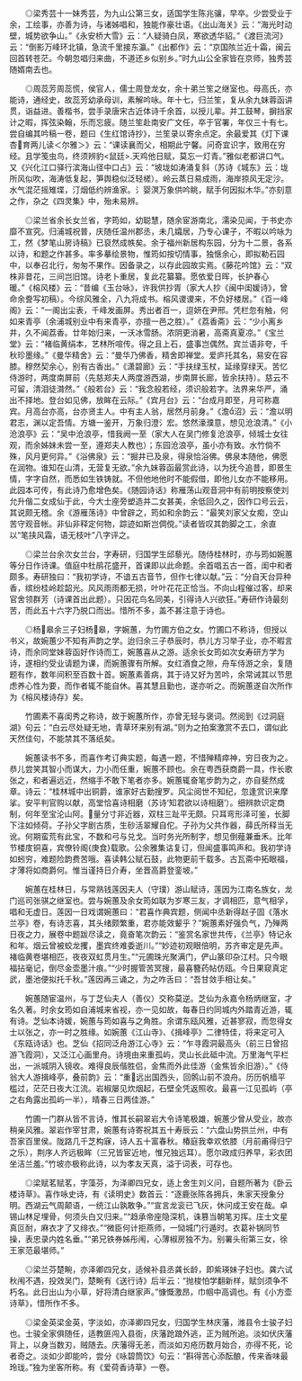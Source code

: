 <!-- { "loadSidebar": true } -->
　　◎梁秀芸十一妹秀芸，为九山公第三女，适国学生陈兆骧，早卒。少尝受业于余，工绘事，亦善为诗，与诸姊唱和，独能作豪壮语。《出山海关》云：“海光时动壁，城势欲争山。”《永安桥大雪》云：“人疑骑白凤，寒欲透华貂。”《渡巨流河》云：“倒影万峰环北镇，急流千里接东瀛。”《出都作》云：“京国陔兰近十霜，闽云回首转苍茫。今朝忽唱归来曲，不道还乡似别乡。”时九山公全家皆在京师，独秀芸随婿南去也。

　　◎周蕊芳周蕊慌，侯官人，儒士周登龙女，余十弟兰笙之继室也。母高氏，亦能诗，通经史，故蕊芳幼承母训，素解吟咏。年十七，归兰笙，复从余九妹蓉函讲贯，诣益进。善楷书，尝手录唐宋古近体诗千余首，以授儿辈。并工鼓琴，摒挡家计之暇，挥弦染翰，乐而忘疲。随兰笙赴南安广文任，卒于官署，年仅三十有七。尝自编其吟稿一卷，题曰《生红馆诗抄》，兰笙录以寄余点定。余最爱其《灯下课杏育两儿读＜尔雅＞》云：“课读襄而父，相期此宁馨。问奇宜识字，致用在穷经。且学笺虫鸟，终须辨豹<鼠廷>.天鸡他日赋，莫忘一灯青。”雅似老都讲口气。又《兴化江口驿行滨海山径中口占》云：“坡垅如涛涌复斜（苏诗《城东》云：垅所风似吹，海涛低复起，笋舆稳似泛轻槎）。岭云蒸日易成雨，海岸掠风无定沙。水气混茫摇雉堞，汀烟低约辨渔家。氵婴溟万象供吟眺，赋手何因拟木华。”亦刻意之作，杂之《四灵集》中，殆未易辨。

　　◎梁兰省余长女兰省，字筠如，幼聪慧，随余宦游南北，濡染见闻，于书史亦靡不宣究。归浦城祝普，庆随任温州郡丞，未几孀居，乃专心课子，不暇以吟咏为工，然《梦笔山房诗稿》已裒然成帙矣。余于福州新居构东园，分为十二景，各系以诗，和题之作甚多。率多摹绘景物，惟筠如按切情事，独惬余心，即拟勒石园中，以奉召北行，匆匆不果作。因备录之，以存此园故实焉。《藤花吟馆》云：“双株非昔花，三间岂旧馆。诗老卜重居，复此花纂纂。愿依爱日晖，长护春心暖。”《榕风楼》云：“昔编《玉台咏》，许我供抄胥（家大人抄《闽中闺媛诗》，曾命余誊写初稿）。今综风雅全，八九将成书。榕风谡谡来，不负好楼居。”《百一峰阁》云：“一阁出尘表，千峰发画屏。秀出者百一，逗妍在尹邢。凭栏忽有触，何如来青亭（余浦城别业中有来青亭，亦擅一邑之胜）。”《荔香斋》云：“少小离乡井，久不闻荔香。廿年始归来，一沃冰雪肠。浓阴更消暑，高斋真夏凉。”《宝兰堂》云：“褚临黄绢本，艺林所喧传。得之且上石，盛事岂偶然。宾兰语非夸，千秋珍墨缘。”《曼华精舍》云：“曼华乃佛香，精舍即禅堂。爱庐托其名，易安在容膝。穆然契余心，别有古香出。”《潇碧廊》云：“手扶绿玉杖，延缘穿绿天。苦忆侍游时，两度南屏前（先慈郑夫人两度游西湖，步南屏长廊，皆余扶持）。慈云不可留，清泪徒潸然。”《般若台》云：“我念般若经，须识般若字。法界来华严，涌出不择地。登台如见佛，放眸在云际。”《宾月台》云：“台成月即至，月可称嘉宾。月高台亦高，台亦贤主人。中有主人翁，居然月前身。”《澹沼》云：“澹以明君志，渊以定吾情。方塘一鉴开，万象归澄氵宏。悠然濠濮意，想见沧浪清。”《小沧浪亭》云：“吴中沧浪亭，惜我阙一至（家大人在吴门修复沧浪亭，倾城士女往观，而余姊妹未尝一至，遵郑夫人教也）；东园沧浪亭，虽小亦有致。水竹倘不殊，风月更何异。”《浴佛泉》云：“掘井已及泉，得泉恰浴佛。佛泉本随他，佛愿在润物。谁知在山清，无营复无欲。”余九妹蓉函最赏此诗，以为抚今追昔，即景生情，字字自然，而悉如生铁铸就。不但他地他时不能假借，即他儿女亦不能移用。此园本可传，有此诗乃愈增色矣。《随园诗话》称雁荡山观音洞中有前明按察使刘允升偕二女成仙于此，今大士座旁塑造并二女甚美，余低回久之，因作口号云云，其说颇无稽。余《游雁荡诗》中曾辟之，筠如和余韵云：“最笑刘家父女痴，空山苦守观音帐。非仙非释定何物，踪迹如斯岂倜傥。”读者皆叹其韵脚之工，余直以“笔挟风霜，语无枝叶”八字评之。

　　◎梁兰台余次女兰台，字寿研，归国学生邱藜光。随侍桂林时，亦与筠如婉蕙等分日作诗课。值庭中杜鹃花盛开，首课即以此命题。余首唱五古一首，闺中和者颇多。寿研独曰：“我初学诗，不谙五古音节，但作七律以献。”云：“分自天台异种香，缤纷桂岭趁韶光。风风雨雨都无损，叶叶花花正恰当。不向山程催过客，却来官舍领群芳（诗课首出此题）。只因花鸟名同美，引得诗人兴欲狂。”寿研作诗最刻苦，而此五十六字乃脱口而出。惜所不多，盖不甚注意于诗也。

　　◎杨皋余三子妇杨皋，字婉蕙，为竹圃方伯之女。竹圃口不称诗，但授以书义，故婉蕙少不知有声韵之学。迨归余三子恭辰时，恭儿方习举子业，亦不暇言诗，而余同堂妹蓉函好作诗而工，婉蕙喜从之游。适余长女筠如次女寿研方学为诗，遂相约受业请题为课，而婉蕙骤有所解。女红酒食之隙，舟车侍游之余，复随题有作，数年间积至百数十首。婉蕙素善病，其于诗又好为苦吟，余常诫其以节思虑养心性为要，而作者辄不能自休。喜其慧且勤也，遂亦听之。而婉蕙遂自次所作为《榕风楼诗存》矣。

　　竹圃素不喜闺秀之称诗，故于婉蕙所作，亦曾无轻与褒词。然阅到《过洞庭湖》句云：“白云尽处疑无地，青草环来别有湖。”则为之拍案激赏不去口，谓似此天然佳句，不能禁其不落纸矣。

　　婉蕙读书不多，而喜作考订典实题，每遇一题，不惜殚精瘁神，穷日夜为之。恭儿尝笑其智小而谋大，力小而任重，婉蕙不顾也。余在粤西获商爵一具，作长歌张之，和者遍远近，然缩手不敢下笔者亦多。婉蕙辄奋笔步韵为之，亦自斐然成章。诗云：“桂林城中出铜爵，谁家好古勤搜罗。风尘阅世不知纪，忽逢赏识来摩挲。安平判官购以献，高堂恰喜诗相磨（苏诗‘知君欲以诗相磨’）。细辨款识定商制，何年至宝沦山阿。量分寸非近器，双柱三趾平无颇。只耳弯形泽可鉴，长脚下注如倾荷。子孙父字剧古质，生砂活翠耀自佗。子孙为父共作器，薛氏所释当无讹。何期蛮荒有此宝，不数和弓与兑戈。当时务光所制字，想见倒薤兼垂禾。比年节楼庋铜喜，宾僚铃阁{庚食}载歌。公余雅集诂复订，但闻盛事鸣声和。我初学诗如蚓穷，难题险韵费苦哦。喜读韩公赋石鼓，此物更前千载多。古瓦斋中拓眼福，才薄将如商爵何。惟当谨持日介寿，坐晋高爵登銮坡。”

　　婉蕙在桂林日，与常熟钱莲因夫人（守璞）游山赋诗，莲因为江南名族女，龙门巡司张骐之继室也。尝与婉蕙及余女筠如联为岁寒三友，才调相匹，意气相孚，唱和无虚日。莲因一日戏谓婉蕙曰：“君喜作典宾题，侧闻中丞新得赵子固《落水兰亭》卷，有诗志喜，其头绪颇繁重，君亦能效颦乎？”婉蕙素好强负气，乃殚两日夜之力，展卷中题跋尽读之，竟奋笔次韵云：“鉴赏名家世共传，《兰亭》特记永和年。烟云曾被蛟龙攫，墨宾终难委逝川。”“妙迹初观眼倍明，苏齐审定是先声。褚临黄卷堪相匹，夜夜双虹贯月生。”“元圃珠光聚满门，俨山篆印杂江村。只今眼福拈毫记，倒尽金壶墨汁痕。”“少时握管苦冥搜，最喜簪药帖仿瓯。今日果窥真定武，墨池便拟托千秋。”莲因再三诵之，为之咋舌曰：“吾甘敛手相让矣。”

　　婉蕙随宦温州，与丁芝仙夫人（善仪）交称莫逆。芝仙为永嘉令杨炳继室，才名久著。时余女筠如自浦城来省视，亦一见如故，每春日约同城内外踏青近游，辄有诗。芝仙本诗媛，婉蕙与筠如喜与之角胜。余谓东瓯风雅，近甚寥寂，而忽得女士以张之，亦一时之胜缘。如婉蕙《江山寺》、《揖峰亭》二律特佳，将来定可入《东瓯诗话》也。芝仙《招同泛舟游江心寺》云：“乍寻霞洞最高头（前三日曾招游飞霞洞），又泛江心画里舟。诗境由来重孤屿，灵山长此砥中流。万里海气平栏出，一派城阴入镜收。难得良辰偕胜侣，金焦而外此佳游（金焦皆余旧游）。”《侍翁大人游揖峰亭，叠前韵》云：“重远出国西头，回鹘山前不浪舟。历历帆樯平槛过，茫茫日夜大江流。岩椒屡见炊烟起，石壁全凭返照收。最喜一江见孤屿（亭之右角露出孤屿一半），晴春三日两佳游。”

　　竹圃一门群从皆不言诗，惟其长嗣翠岩大令诗笔极雄，婉蕙少曾从受业，故亦稍亲风雅。翠岩作宰甘肃，婉蕙有诗寄祝其五十寿辰云：“六盘山势拱兰州，中有吾家百里侯。陇路几千芝构寐，诗人五十富春秋。椿庭我幸欢依膝（月前甫得归宁之乐），荆序人齐远极眸（三兄皆宦近地，惟兄独远耳）。愿尔政成归养早，彩衣团坐洁兰羞。”竹坡亦极称此诗，以为孝友天真，溢于词表，可存也。

　　◎梁赋茗赋茗，字藻芬，为泽卿四兄女，适上舍生刘义问，自题所著为《卧云楼诗草》。喜作咏史诗，有《读明史》数首云：“逐鹿张陈各拥兵，朱家天授象分明。西湖云气周颠语，一统江山孰敢争。”“宣言龙衮已飞灰，休问成王安在哉。卓锡山林足埋骨，何须头白又归来。”“趋承帝座隐深机，诛篡当朝笔刃挥。庄士文星真叵耐，麻衣才了又绯衣。”“微臣何计拒燕师，一恸城门行遁时。衣葛补锅同节操，表忠录内姓名垂。”“弟兄铁券姊彤闱，心薄椒房独不为。别署头衔第三女，徐王家范最堪师。”

　　◎梁兰芬楚畹，亦泽卿四兄女，适候补县丞龚长龄，即紫瑛妹子妇也。龚六试秋闱不遇，投效吴门，楚畹有《送行诗》后半云：“抛梭怕学翻新样，赋剑须争不朽名。此日出山为小草，好将清白继家声。”慷慨激昂，巾帼中高调也。有《小方壶诗草》，惜所作不多。

　　◎梁金英梁金英，字淡如，亦泽卿四兄女，归国学生林庆藩，潍县令士骏子妇也。士骏全家俱随任，适教匪闯入县衙，庆藩跄踉外逃，正为贼所追。淡如伏庆藩背上，以身当数刃，贼随去。庆藩得无恙，而淡如刃疮历数月始合，亦得不死，论者奇之。淡如少即能吟，尝分《咏碧筒饮》句云：“斟得苦心添酝酿，传来香味最玲珑。”独为坐客所称。有《爱荷香诗草》一卷。

